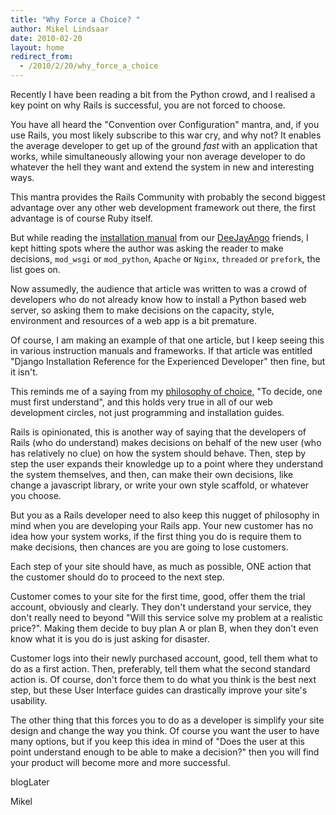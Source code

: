 ```yaml
---
title: "Why Force a Choice? "
author: Mikel Lindsaar
date: 2010-02-20
layout: home
redirect_from:
  - /2010/2/20/why_force_a_choice
---
```

Recently I have been reading a bit from the Python crowd, and I realised
a key point on why Rails is successful, you are not forced to choose.

You have all heard the "Convention over Configuration" mantra, and, if
you use Rails, you most likely subscribe to this war cry, and why not?
It enables the average developer to get up of the ground *fast* with an
application that works, while simultaneously allowing your non average
developer to do whatever the hell they want and extend the system in new
and interesting ways.

This mantra provides the Rails Community with probably the second
biggest advantage over any other web development framework out there,
the first advantage is of course Ruby itself.

But while reading the [installation
manual](http://djangoadvent.com/1.2/deploying-django-site-using-fastcgi/)
from our
[DeeJayAngo](http://railsenvy.com/2007/9/10/ruby-on-rails-vs-django-commercial-7)
friends, I kept hitting spots where the author was asking the reader to
make decisions, `mod_wsgi` or `mod_python`, `Apache` or `Nginx`,
`threaded` or `prefork`, the list goes on.

Now assumedly, the audience that article was written to was a crowd of
developers who do not already know how to install a Python based web
server, so asking them to make decisions on the capacity, style,
environment and resources of a web app is a bit premature.

Of course, I am making an example of that one article, but I keep seeing
this in various instruction manuals and frameworks. If that article was
entitled "Django Installation Reference for the Experienced Developer"
then fine, but it isn't.

This reminds me of a saying from my [philosophy of
choice](https://lindsaar.net/about_mikel), "To decide, one must first
understand", and this holds very true in all of our web development
circles, not just programming and installation guides.

Rails is opinionated, this is another way of saying that the developers
of Rails (who do understand) makes decisions on behalf of the new user
(who has relatively no clue) on how the system should behave. Then, step
by step the user expands their knowledge up to a point where they
understand the system themselves, and then, can make their own
decisions, like change a javascript library, or write your own style
scaffold, or whatever you choose.

But you as a Rails developer need to also keep this nugget of philosophy
in mind when you are developing your Rails app. Your new customer has no
idea how your system works, if the first thing you do is require them to
make decisions, then chances are you are going to lose customers.

Each step of your site should have, as much as possible, ONE action that
the customer should do to proceed to the next step.

Customer comes to your site for the first time, good, offer them the
trial account, obviously and clearly. They don't understand your
service, they don't really need to beyond "Will this service solve my
problem at a realistic price?". Making them decide to buy plan A or plan
B, when they don't even know what it is you do is just asking for
disaster.

Customer logs into their newly purchased account, good, tell them what
to do as a first action. Then, preferably, tell them what the second
standard action is. Of course, don't force them to do what you think is
the best next step, but these User Interface guides can drastically
improve your site's usability.

The other thing that this forces you to do as a developer is simplify
your site design and change the way you think. Of course you want the
user to have many options, but if you keep this idea in mind of "Does
the user at this point understand enough to be able to make a decision?"
then you will find your product will become more and more successful.

blogLater

Mikel
